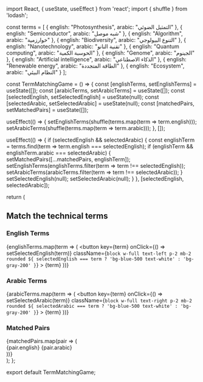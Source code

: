 import React, { useState, useEffect } from 'react';
import { shuffle } from 'lodash';

const terms = [
  { english: "Photosynthesis", arabic: "التمثيل الضوئي" },
  { english: "Semiconductor", arabic: "شبه موصل" },
  { english: "Algorithm", arabic: "خوارزمية" },
  { english: "Biodiversity", arabic: "التنوع البيولوجي" },
  { english: "Nanotechnology", arabic: "تقنية النانو" },
  { english: "Quantum computing", arabic: "الحوسبة الكمية" },
  { english: "Genome", arabic: "الجينوم" },
  { english: "Artificial intelligence", arabic: "الذكاء الاصطناعي" },
  { english: "Renewable energy", arabic: "الطاقة المتجددة" },
  { english: "Ecosystem", arabic: "النظام البيئي" }
];

const TermMatchingGame = () => {
  const [englishTerms, setEnglishTerms] = useState([]);
  const [arabicTerms, setArabicTerms] = useState([]);
  const [selectedEnglish, setSelectedEnglish] = useState(null);
  const [selectedArabic, setSelectedArabic] = useState(null);
  const [matchedPairs, setMatchedPairs] = useState([]);

  useEffect(() => {
    setEnglishTerms(shuffle(terms.map(term => term.english)));
    setArabicTerms(shuffle(terms.map(term => term.arabic)));
  }, []);

  useEffect(() => {
    if (selectedEnglish && selectedArabic) {
      const englishTerm = terms.find(term => term.english === selectedEnglish);
      if (englishTerm && englishTerm.arabic === selectedArabic) {
        setMatchedPairs([...matchedPairs, englishTerm]);
        setEnglishTerms(englishTerms.filter(term => term !== selectedEnglish));
        setArabicTerms(arabicTerms.filter(term => term !== selectedArabic));
      }
      setSelectedEnglish(null);
      setSelectedArabic(null);
    }
  }, [selectedEnglish, selectedArabic]);

  return (
    <div className="p-4">
      <h2 className="text-xl font-bold mb-4">Match the technical terms</h2>
      <div className="flex justify-between">
        <div className="w-1/2 pr-2">
          <h3 className="font-semibold mb-2">English Terms</h3>
          {englishTerms.map(term => (
            <button
              key={term}
              onClick={() => setSelectedEnglish(term)}
              className={`block w-full text-left p-2 mb-2 rounded ${
                selectedEnglish === term ? 'bg-blue-500 text-white' : 'bg-gray-200'
              }`}
            >
              {term}
            </button>
          ))}
        </div>
        <div className="w-1/2 pl-2">
          <h3 className="font-semibold mb-2">Arabic Terms</h3>
          {arabicTerms.map(term => (
            <button
              key={term}
              onClick={() => setSelectedArabic(term)}
              className={`block w-full text-right p-2 mb-2 rounded ${
                selectedArabic === term ? 'bg-blue-500 text-white' : 'bg-gray-200'
              }`}
            >
              {term}
            </button>
          ))}
        </div>
      </div>
      <div className="mt-4">
        <h3 className="font-semibold mb-2">Matched Pairs</h3>
        {matchedPairs.map(pair => (
          <div key={pair.english} className="flex justify-between bg-green-100 p-2 mb-2 rounded">
            <span>{pair.english}</span>
            <span>{pair.arabic}</span>
          </div>
        ))}
      </div>
    </div>
  );
};

export default TermMatchingGame;
